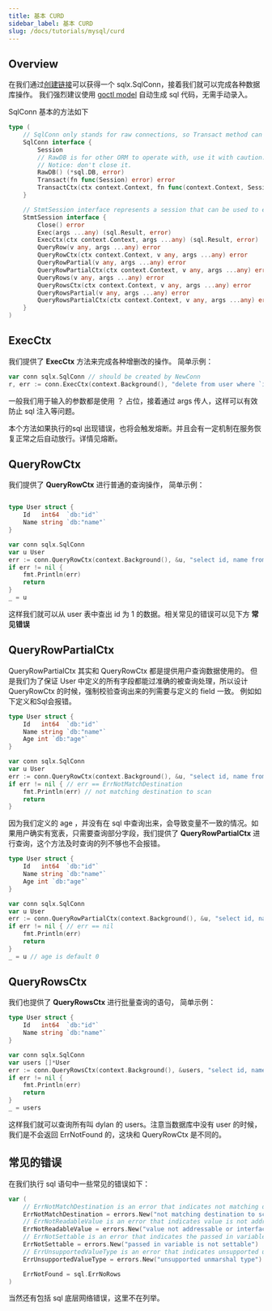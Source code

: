 ```yaml
---
title: 基本 CURD
sidebar_label: 基本 CURD
slug: /docs/tutorials/mysql/curd
---
```


## Overview
在我们通过[创建链接](/docs/tutorials/mysql/connection)可以获得一个 sqlx.SqlConn，接着我们就可以完成各种数据库操作。 我们强烈建议使用 [goctl model](/docs/tutorials/cli/model) 自动生成 sql 代码，无需手动录入。

SqlConn 基本的方法如下
```go
type (
    // SqlConn only stands for raw connections, so Transact method can be called.
    SqlConn interface {
        Session
        // RawDB is for other ORM to operate with, use it with caution.
        // Notice: don't close it.
        RawDB() (*sql.DB, error)
        Transact(fn func(Session) error) error
        TransactCtx(ctx context.Context, fn func(context.Context, Session) error) error
    }

    // StmtSession interface represents a session that can be used to execute statements.
    StmtSession interface {
        Close() error
        Exec(args ...any) (sql.Result, error)
        ExecCtx(ctx context.Context, args ...any) (sql.Result, error)
        QueryRow(v any, args ...any) error
        QueryRowCtx(ctx context.Context, v any, args ...any) error
        QueryRowPartial(v any, args ...any) error
        QueryRowPartialCtx(ctx context.Context, v any, args ...any) error
        QueryRows(v any, args ...any) error
        QueryRowsCtx(ctx context.Context, v any, args ...any) error
        QueryRowsPartial(v any, args ...any) error
        QueryRowsPartialCtx(ctx context.Context, v any, args ...any) error
    }
)
```

## ExecCtx
我们提供了 **ExecCtx** 方法来完成各种增删改的操作。 简单示例：

```go
var conn sqlx.SqlConn // should be created by NewConn
r, err := conn.ExecCtx(context.Background(), "delete from user where `id` = ?", 1)
```

一般我们用于输入的参数都是使用 ？ 占位，接着通过 args 传人，这样可以有效防止 sql 注入等问题。

本个方法如果执行的sql 出现错误，也将会触发熔断。并且会有一定机制在服务恢复正常之后自动放行。详情见熔断。

## QueryRowCtx
我们提供了 **QueryRowCtx** 进行普通的查询操作， 简单示例：

```go

type User struct {
    Id   int64  `db:"id"`
    Name string `db:"name"`
}

var conn sqlx.SqlConn
var u User
err := conn.QueryRowCtx(context.Background(), &u, "select id, name from user where id = ? limit 1", 1)
if err != nil {
    fmt.Println(err)
    return
}
_ = u
```

这样我们就可以从 user 表中查出 id 为 1 的数据。相关常见的错误可以见下方 **常见错误**

## QueryRowPartialCtx
QueryRowPartialCtx 其实和 QueryRowCtx 都是提供用户查询数据使用的。 但是我们为了保证 User 中定义的所有字段都能过准确的被查询处理，所以设计 QueryRowCtx 的时候，强制校验查询出来的列需要与定义的 field 一致。 例如如下定义和Sql会报错。
```go
type User struct {
    Id   int64  `db:"id"`
    Name string `db:"name"`
    Age int `db:"age"`
}

var conn sqlx.SqlConn
var u User
err := conn.QueryRowCtx(context.Background(), &u, "select id, name from user where id = ? limit 1", 1)
if err != nil { // err == ErrNotMatchDestination
    fmt.Println(err) // not matching destination to scan
    return
}
```
因为我们定义的 age ，并没有在 sql 中查询出来，会导致变量不一致的情况。如果用户确实有宽表，只需要查询部分字段，我们提供了 **QueryRowPartialCtx** 进行查询，这个方法及时查询的列不够也不会报错。

```go
type User struct {
    Id   int64  `db:"id"`
    Name string `db:"name"`
    Age int `db:"age"`
}

var conn sqlx.SqlConn
var u User
err := conn.QueryRowPartialCtx(context.Background(), &u, "select id, name from user where id = ? limit 1", 1)
if err != nil { // err == nil
    fmt.Println(err) 
    return
}
_ = u // age is default 0
```

## QueryRowsCtx
我们也提供了 **QueryRowsCtx** 进行批量查询的语句， 简单示例：

```go
type User struct {
    Id   int64  `db:"id"`
    Name string `db:"name"`
}

var conn sqlx.SqlConn
var users []*User
err := conn.QueryRowsCtx(context.Background(), &users, "select id, name from user where name = ?", "dylan")
if err != nil {
    fmt.Println(err)
    return
}
_ = users
```
这样我们就可以查询所有叫 dylan 的 users。注意当数据库中没有 user 的时候，我们是不会返回 ErrNotFound 的，这块和 QueryRowCtx 是不同的。


## 常见的错误
在我们执行 sql 语句中一些常见的错误如下：

```go
var (
    // ErrNotMatchDestination is an error that indicates not matching destination to scan.
    ErrNotMatchDestination = errors.New("not matching destination to scan")
    // ErrNotReadableValue is an error that indicates value is not addressable or interfaceable.
    ErrNotReadableValue = errors.New("value not addressable or interfaceable")
    // ErrNotSettable is an error that indicates the passed in variable is not settable.
    ErrNotSettable = errors.New("passed in variable is not settable")
    // ErrUnsupportedValueType is an error that indicates unsupported unmarshal type.
    ErrUnsupportedValueType = errors.New("unsupported unmarshal type")

    ErrNotFound = sql.ErrNoRows
)
```

当然还有包括 sql 底层网络错误，这里不在列举。